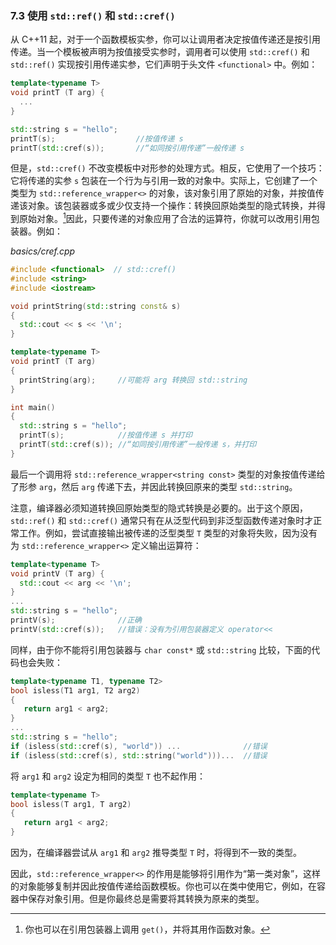 ### 7.3    使用 `std::ref()` 和 `std::cref()`

从 C++11 起，对于一个函数模板实参，你可以让调用者决定按值传递还是按引用传递。当一个模板被声明为按值接受实参时，调用者可以使用 `std::cref()` 和 `std::ref()` 实现按引用传递实参，它们声明于头文件 `<functional>` 中。例如：

```c++
template<typename T>
void printT (T arg) {
  ...
}

std::string s = "hello";
printT(s);					//按值传递 s
printT(std::cref(s));		//“如同按引用传递”一般传递 s
```

但是，`std::cref()` 不改变模板中对形参的处理方式。相反，它使用了一个技巧：它将传递的实参 `s` 包装在一个行为与引用一致的对象中。实际上，它创建了一个类型为 `std::reference_wrapper<>` 的对象，该对象引用了原始的对象，并按值传递该对象。该包装器或多或少仅支持一个操作：转换回原始类型的隐式转换，并得到原始对象。[^7]因此，只要传递的对象应用了合法的运算符，你就可以改用引用包装器。例如：

[^7]:你也可以在引用包装器上调用 `get()`，并将其用作函数对象。

*basics/cref.cpp*

```c++
#include <functional>  // std::cref()
#include <string>
#include <iostream>

void printString(std::string const& s)
{
  std::cout << s << '\n';
}

template<typename T>
void printT (T arg)
{
  printString(arg);		//可能将 arg 转换回 std::string
}

int main()
{
  std::string s = "hello";
  printT(s);			//按值传递 s 并打印
  printT(std::cref(s));	//“如同按引用传递”一般传递 s，并打印
}
```

最后一个调用将 `std::reference_wrapper<string const>` 类型的对象按值传递给了形参 `arg`，然后 `arg` 传递下去，并因此转换回原来的类型 `std::string`。

注意，编译器必须知道转换回原始类型的隐式转换是必要的。出于这个原因，`std::ref()` 和 `std::cref()` 通常只有在从泛型代码到非泛型函数传递对象时才正常工作。例如，尝试直接输出被传递的泛型类型 `T` 类型的对象将失败，因为没有为 `std::reference_wrapper<>` 定义输出运算符：

```c++
template<typename T>
void printV (T arg) {
  std::cout << arg << '\n';
}
...
std::string s = "hello";
printV(s);				//正确
printV(std::cref(s));	//错误：没有为引用包装器定义 operator<<
```

同样，由于你不能将引用包装器与 `char const*` 或 `std::string` 比较，下面的代码也会失败：

```c++
template<typename T1, typename T2>
bool isless(T1 arg1, T2 arg2)
{
   return arg1 < arg2;
}
...
std::string s = "hello";
if (isless(std::cref(s), "world")) ...				//错误
if (isless(std::cref(s), std::string("world")))...	//错误
```

将 `arg1` 和 `arg2` 设定为相同的类型 `T` 也不起作用：

```c++
template<typename T>
bool isless(T arg1, T arg2)
{
   return arg1 < arg2;
}
```

因为，在编译器尝试从 `arg1` 和 `arg2` 推导类型 `T` 时，将得到不一致的类型。

因此，`std::reference_wrapper<>`  的作用是能够将引用作为“第一类对象”，这样的对象能够复制并因此按值传递给函数模板。你也可以在类中使用它，例如，在容器中保存对象引用。但是你最终总是需要将其转换为原来的类型。
